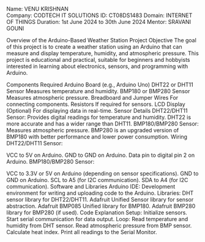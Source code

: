 Name: VENU KRISHNAN  
Company: CODTECH IT SOLUTIONS
ID: CT08DS1483
Domain: INTERNET OF THINGS
Duration: 1st June 2024 to 30th June 2024
Mentor: SRAVANI GOUNI

Overview of the Arduino-Based Weather Station Project
Objective
The goal of this project is to create a weather station using an Arduino that can measure and display temperature, humidity, and atmospheric pressure. This project is educational and practical, suitable for beginners and hobbyists interested in learning about electronics, sensors, and programming with Arduino.

Components Required
Arduino Board (e.g., Arduino Uno)
DHT22 or DHT11 Sensor
Measures temperature and humidity.
BMP180 or BMP280 Sensor
Measures atmospheric pressure.
Breadboard and Jumper Wires
For connecting components.
Resistors
If required for sensors.
LCD Display (Optional)
For displaying data in real-time.
Sensor Details
DHT22/DHT11 Sensor:
Provides digital readings for temperature and humidity.
DHT22 is more accurate and has a wider range than DHT11.
BMP180/BMP280 Sensor:
Measures atmospheric pressure.
BMP280 is an upgraded version of BMP180 with better performance and lower power consumption.
Wiring
DHT22/DHT11 Sensor:

VCC to 5V on Arduino.
GND to GND on Arduino.
Data pin to digital pin 2 on Arduino.
BMP180/BMP280 Sensor:

VCC to 3.3V or 5V on Arduino (depending on sensor specifications).
GND to GND on Arduino.
SCL to A5 (for I2C communication).
SDA to A4 (for I2C communication).
Software and Libraries
Arduino IDE:
Development environment for writing and uploading code to the Arduino.
Libraries:
DHT sensor library for DHT22/DHT11.
Adafruit Unified Sensor library for sensor abstraction.
Adafruit BMP085 Unified library for BMP180.
Adafruit BMP280 library for BMP280 (if used).
Code Explanation
Setup:
Initialize sensors.
Start serial communication for data output.
Loop:
Read temperature and humidity from DHT sensor.
Read atmospheric pressure from BMP sensor.
Calculate heat index.
Print all readings to the Serial Monitor.

